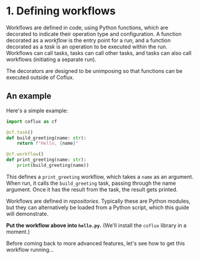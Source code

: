 # 1. Defining workflows

Workflows are defined in code, using Python functions, which are decorated to indicate their operation type and configuration. A function decorated as a _workflow_ is the entry point for a run, and a function decorated as a  _task_ is an operation to be executed within the run. Workflows can call tasks, tasks can call other tasks, and tasks can also call workflows (initiating a separate run).

The decorators are designed to be unimposing so that functions can be executed outside of Coflux.

## An example

Here's a simple example:

```python
import coflux as cf

@cf.task()
def build_greeting(name: str):
    return f"Hello, {name}"

@cf.workflow()
def print_greeting(name: str):
    print(build_greeting(name))
```

This defines a `print_greeting` workflow, which takes a `name` as an argument. When run, it calls the `build_greeting` task, passing through the name argument. Once it has the result from the task, the result gets printed.

Workflows are defined in _repositories_. Typically these are Python modules, but they can alternatively be loaded from a Python script, which this guide will demonstrate.

**Put the workflow above into `hello.py`.** (We'll install the `coflux` library in a moment.)

Before coming back to more advanced features, let's see how to get this workflow running...
